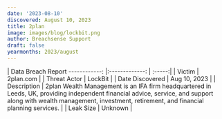 ```yaml
---
date: '2023-08-10'
discovered: August 10, 2023
title: 2plan
image: images/blog/lockbit.png
author: Breachsense Support
draft: false
yearmonths: 2023/august
---
```



| Data Breach Report
------------:     |:-------------:    | :-----:|
| Victim      | 2plan.com      | 
| Threat Actor      | LockBit      | 
| Date Discovered      | Aug 10, 2023      | 
| Description      | 2plan Wealth Management is an IFA firm headquartered in Leeds, UK, providing independent financial advice, service, and support along with wealth management, investment, retirement, and financial planning services.      | 
| Leak Size      | Unknown      | 

